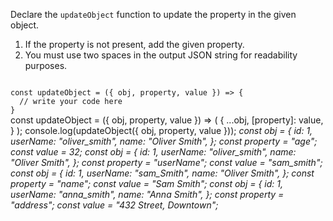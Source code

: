Declare the `updateObject` function to
update the property in the given object.

1. If the property is not present,
add the given property.
2. You must use two spaces in the output JSON string
for readability purposes.

<codeblock language="javascript" type="exercise" testMode="multipleInput">
<code>
const updateObject = ({ obj, property, value }) => {
  // write your code here
}
</code>

<solution>
const updateObject = ({ obj, property, value }) =>
  (
    {
      ...obj,
      [property]: value,
    }
  );
</solution>

<testcases>
<caller>
console.log(updateObject({ obj, property, value }));
</caller>
<testcase>
<i>
const obj = {
  id: 1,
  userName: "oliver_smith",
  name: "Oliver Smith",
};
const property = "age";
const value = 32;
</i>
</testcase>
<testcase>
<i>
const obj = {
  id: 1,
  userName: "oliver_smith",
  name: "Oliver Smith",
};
const property = "userName";
const value = "sam_smith";
</i>
</testcase>
<testcase>
<i>
const obj = {
  id: 1,
  userName: "sam_Smith",
  name: "Oliver Smith",
};
const property = "name";
const value = "Sam Smith";
</i>
</testcase>
<testcase>
<i>
const obj = {
  id: 1,
  userName: "anna_smith",
  name: "Anna Smith",
};
const property = "address";
const value = "432 Street, Downtown";
</i>
</testcase>
</testcases>
</codeblock>